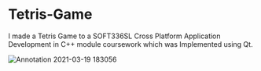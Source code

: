 # Tetris-Game
I made a Tetris Game to a SOFT336SL Cross Platform Application Development in C++ module coursework which was Implemented using Qt.

![Annotation 2021-03-19 183056](https://user-images.githubusercontent.com/45037925/111784290-46191480-88e1-11eb-880a-ea32e115bd0b.png)


